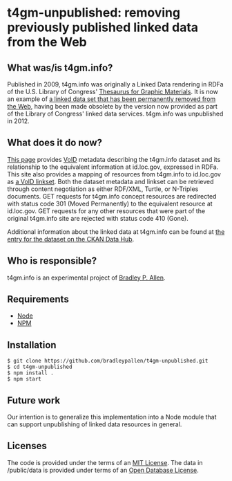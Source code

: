 # t4gm-unpublished: removing previously published linked data from the Web

## What was/is t4gm.info?

Published in 2009, t4gm.info was originally a Linked Data rendering in RDFa of the U.S. Library of Congress' [Thesaurus for Graphic Materials][1]. It is now an  example of [a linked data set that has been permanently removed from the Web][1], having been made obsolete by the version now provided as part of the Library of Congress' linked data services. t4gm.info was unpublished in 2012.

## What does it do now?

[This page][3] provides [VoID][4] metadata describing the t4gm.info dataset and its relationship to the equivalent information at id.loc.gov, expressed in RDFa. This site also provides a mapping of resources from t4gm.info to id.loc.gov as [a VoID linkset][5]. Both the dataset metadata and linkset can be retrieved through content negotiation as either RDF/XML, Turtle, or N-Triples documents. GET requests for t4gm.info concept resources are redirected with status code 301 (Moved Permanently) to the equivalent resource at id.loc.gov. GET requests for any other resources that were part of the original t4gm.info site are rejected with status code 410 (Gone). 

Additional information about the linked data at t4gm.info can be found at [the entry for the dataset on the CKAN Data Hub][9].

## Who is responsible?

t4gm.info is an experimental project of [Bradley P. Allen][6].

## Requirements

* [Node][7]
* [NPM][8]

## Installation

    $ git clone https://github.com/bradleypallen/t4gm-unpublished.git
    $ cd t4gm-unpublished
    $ npm install .
    $ npm start

## Future work

Our intention is to generalize this implementation into a Node module that can support unpublishing of linked data resources in general.

## Licenses

The code is provided under the terms of an [MIT License][10]. The data in /public/data is provided under terms of an [Open Database License][11].

 [1]: http://id.loc.gov/vocabulary/graphicMaterials.html
 [2]: http://patterns.dataincubator.org/book/unpublish.html
 [3]: http://www.t4gm.info
 [4]: http://www.w3.org/TR/void/
 [5]: http://www.t4gm.info/linkset
 [6]: http://bradleypallen.org
 [7]: http://nodejs.org
 [8]: http://npmjs.org
 [9]: http://thedatahub.org/en/dataset/t4gm-info
 [10]: http://www.opensource.org/licenses/mit-license.php
 [11]: http://opendatacommons.org/licenses/odbl/1.0/
 
